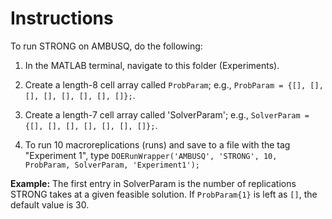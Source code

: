 # Instructions

To run STRONG on AMBUSQ, do the following:

1. In the MATLAB terminal, navigate to this folder (Experiments).

2. Create a length-8 cell array called `ProbParam`; e.g., `ProbParam = {[], [], [], [], [], [], [], []};`.

3. Create a length-7 cell array called 'SolverParam'; e.g., `SolverParam = {[], [], [], [], [], [], []};`.

4. To run 10 macroreplications (runs) and save to a file with the tag "Experiment 1", type `DOERunWrapper('AMBUSQ', 'STRONG', 10, ProbParam, SolverParam, 'Experiment1');`

**Example:** The first entry in SolverParam is the number of replications STRONG takes at a given feasible solution. If `ProbParam{1}` is left as `[]`, the default value is 30.
